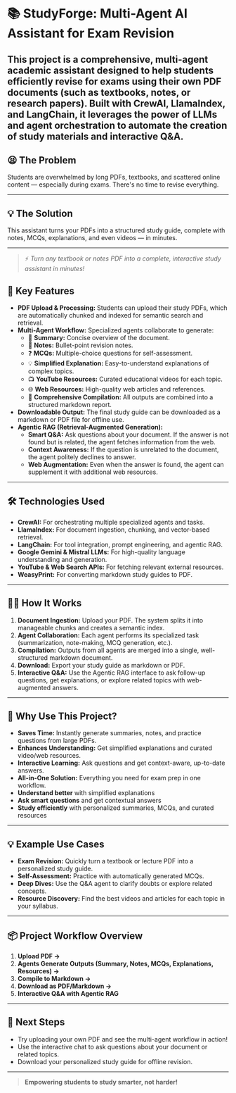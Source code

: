 # 📚 StudyForge: Multi-Agent AI Assistant for Exam Revision

This project is a comprehensive, multi-agent academic assistant designed to help students efficiently revise for exams using their own PDF documents (such as textbooks, notes, or research papers). Built with **CrewAI**, **LlamaIndex**, and **LangChain**, it leverages the power of LLMs and agent orchestration to automate the creation of study materials and interactive Q&A.
---

## 😫 The Problem

Students are overwhelmed by long PDFs, textbooks, and scattered online content — especially during exams. There's no time to revise everything.

---

## 💡 The Solution

This assistant turns your PDFs into a structured study guide, complete with notes, MCQs, explanations, and even videos — in minutes.

---
> ⚡️ *Turn any textbook or notes PDF into a complete, interactive study assistant in minutes!*

## 🚀 Key Features

- **PDF Upload & Processing:** Students can upload their study PDFs, which are automatically chunked and indexed for semantic search and retrieval.
- **Multi-Agent Workflow:** Specialized agents collaborate to generate:
    - 📄 **Summary:** Concise overview of the document.
    - 📝 **Notes:** Bullet-point revision notes.
    - ❓ **MCQs:** Multiple-choice questions for self-assessment.
    - 💡 **Simplified Explanation:** Easy-to-understand explanations of complex topics.
    - 📺 **YouTube Resources:** Curated educational videos for each topic.
    - 🌐 **Web Resources:** High-quality web articles and references.
    - 🧩 **Comprehensive Compilation:** All outputs are combined into a structured markdown report.
- **Downloadable Output:** The final study guide can be downloaded as a markdown or PDF file for offline use.
- **Agentic RAG (Retrieval-Augmented Generation):**
    - **Smart Q&A:** Ask questions about your document. If the answer is not found but is related, the agent fetches information from the web.
    - **Context Awareness:** If the question is unrelated to the document, the agent politely declines to answer.
    - **Web Augmentation:** Even when the answer is found, the agent can supplement it with additional web resources.

---

## 🛠️ Technologies Used

- **CrewAI:** For orchestrating multiple specialized agents and tasks.
- **LlamaIndex:** For document ingestion, chunking, and vector-based retrieval.
- **LangChain:** For tool integration, prompt engineering, and agentic RAG.
- **Google Gemini & Mistral LLMs:** For high-quality language understanding and generation.
- **YouTube & Web Search APIs:** For fetching relevant external resources.
- **WeasyPrint:** For converting markdown study guides to PDF.

---

## 🧑‍💻 How It Works

1. **Document Ingestion:** Upload your PDF. The system splits it into manageable chunks and creates a semantic index.
2. **Agent Collaboration:** Each agent performs its specialized task (summarization, note-making, MCQ generation, etc.).
3. **Compilation:** Outputs from all agents are merged into a single, well-structured markdown document.
4. **Download:** Export your study guide as markdown or PDF.
5. **Interactive Q&A:** Use the Agentic RAG interface to ask follow-up questions, get explanations, or explore related topics with web-augmented answers.

---

## 🎯 Why Use This Project?

- **Saves Time:** Instantly generate summaries, notes, and practice questions from large PDFs.
- **Enhances Understanding:** Get simplified explanations and curated video/web resources.
- **Interactive Learning:** Ask questions and get context-aware, up-to-date answers.
- **All-in-One Solution:** Everything you need for exam prep in one workflow.
-  **Understand better** with simplified explanations
-  **Ask smart questions** and get contextual answers
-  **Study efficiently** with personalized summaries, MCQs, and curated resources

---

## 💡 Example Use Cases

- **Exam Revision:** Quickly turn a textbook or lecture PDF into a personalized study guide.
- **Self-Assessment:** Practice with automatically generated MCQs.
- **Deep Dives:** Use the Q&A agent to clarify doubts or explore related concepts.
- **Resource Discovery:** Find the best videos and articles for each topic in your syllabus.

---

## 📦 Project Workflow Overview

1. **Upload PDF →**  
2. **Agents Generate Outputs (Summary, Notes, MCQs, Explanations, Resources) →**  
3. **Compile to Markdown →**  
4. **Download as PDF/Markdown →**  
5. **Interactive Q&A with Agentic RAG**

---

## 📝 Next Steps

- Try uploading your own PDF and see the multi-agent workflow in action!
- Use the interactive chat to ask questions about your document or related topics.
- Download your personalized study guide for offline revision.

---

> **Empowering students to study smarter, not harder!**